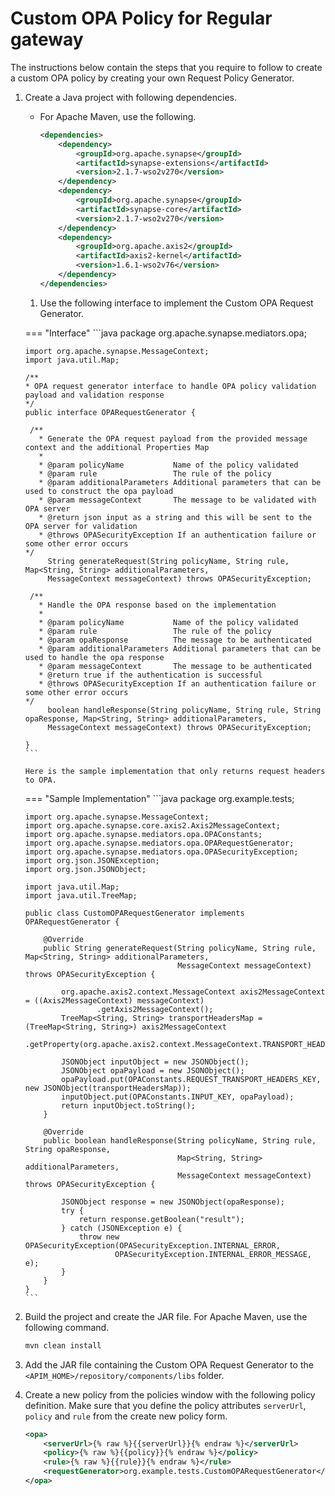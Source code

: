
# Custom OPA Policy for Regular gateway

The instructions below contain the steps that you require to follow to create a custom OPA policy by creating your own Request Policy Generator.

1. Create a Java project with following dependencies.
    -   For Apache Maven, use the following.
        ```xml
        <dependencies>
            <dependency>
                <groupId>org.apache.synapse</groupId>
                <artifactId>synapse-extensions</artifactId>
                <version>2.1.7-wso2v270</version>
            </dependency>
            <dependency>
                <groupId>org.apache.synapse</groupId>
                <artifactId>synapse-core</artifactId>
                <version>2.1.7-wso2v270</version>
            </dependency>
            <dependency>
                <groupId>org.apache.axis2</groupId>
                <artifactId>axis2-kernel</artifactId>
                <version>1.6.1-wso2v76</version>
            </dependency>
        </dependencies>
        ```

   1. Use the following interface to implement the Custom OPA Request Generator.

    === "Interface"
       ```java
       package org.apache.synapse.mediators.opa;

       import org.apache.synapse.MessageContext;
       import java.util.Map;

       /**
       * OPA request generator interface to handle OPA policy validation payload and validation response
       */
       public interface OPARequestGenerator {

        /**
          * Generate the OPA request payload from the provided message context and the additional Properties Map
          *
          * @param policyName           Name of the policy validated
          * @param rule                 The rule of the policy
          * @param additionalParameters Additional parameters that can be used to construct the opa payload
          * @param messageContext       The message to be validated with OPA server
          * @return json input as a string and this will be sent to the OPA server for validation
          * @throws OPASecurityException If an authentication failure or some other error occurs
       */
            String generateRequest(String policyName, String rule, Map<String, String> additionalParameters,
            MessageContext messageContext) throws OPASecurityException;

        /**
          * Handle the OPA response based on the implementation
          *
          * @param policyName           Name of the policy validated
          * @param rule                 The rule of the policy
          * @param opaResponse          The message to be authenticated
          * @param additionalParameters Additional parameters that can be used to handle the opa response
          * @param messageContext       The message to be authenticated
          * @return true if the authentication is successful
          * @throws OPASecurityException If an authentication failure or some other error occurs
       */
            boolean handleResponse(String policyName, String rule, String opaResponse, Map<String, String> additionalParameters,
            MessageContext messageContext) throws OPASecurityException;

       }
       ```

       Here is the sample implementation that only returns request headers to OPA.

    === "Sample Implementation"
       ```java
       package org.example.tests;

       import org.apache.synapse.MessageContext;
       import org.apache.synapse.core.axis2.Axis2MessageContext;
       import org.apache.synapse.mediators.opa.OPAConstants;
       import org.apache.synapse.mediators.opa.OPARequestGenerator;
       import org.apache.synapse.mediators.opa.OPASecurityException;
       import org.json.JSONException;
       import org.json.JSONObject;
    
       import java.util.Map;
       import java.util.TreeMap;
    
       public class CustomOPARequestGenerator implements OPARequestGenerator {
    
           @Override
           public String generateRequest(String policyName, String rule, Map<String, String> additionalParameters,
                                         MessageContext messageContext) throws OPASecurityException {
    
               org.apache.axis2.context.MessageContext axis2MessageContext = ((Axis2MessageContext) messageContext)
                       .getAxis2MessageContext();
               TreeMap<String, String> transportHeadersMap = (TreeMap<String, String>) axis2MessageContext
                       .getProperty(org.apache.axis2.context.MessageContext.TRANSPORT_HEADERS);
    
               JSONObject inputObject = new JSONObject();
               JSONObject opaPayload = new JSONObject();
               opaPayload.put(OPAConstants.REQUEST_TRANSPORT_HEADERS_KEY, new JSONObject(transportHeadersMap));
               inputObject.put(OPAConstants.INPUT_KEY, opaPayload);
               return inputObject.toString();
           }
    
           @Override
           public boolean handleResponse(String policyName, String rule, String opaResponse,
                                         Map<String, String> additionalParameters,
                                         MessageContext messageContext) throws OPASecurityException {
    
               JSONObject response = new JSONObject(opaResponse);
               try {
                   return response.getBoolean("result");
               } catch (JSONException e) {
                   throw new OPASecurityException(OPASecurityException.INTERNAL_ERROR,
                           OPASecurityException.INTERNAL_ERROR_MESSAGE, e);
               }
           }
       }
       ```

2. Build the project and create the JAR file. For Apache Maven, use the following command.
    ```bash
    mvn clean install
    ```

3. Add the JAR file containing the Custom OPA Request Generator to the `<APIM_HOME>/repository/components/libs` folder.
4. Create a new policy from the policies window with the following policy definition. Make sure that you define the policy attributes `serverUrl`, `policy` and `rule` from the create new policy form. 

    ```xml
    <opa>
        <serverUrl>{% raw %}{{serverUrl}}{% endraw %}</serverUrl>
        <policy>{% raw %}{{policy}}{% endraw %}</policy>
        <rule>{% raw %}{{rule}}{% endraw %}</rule>
        <requestGenerator>org.example.tests.CustomOPARequestGenerator</requestGenerator>
    </opa>
    ```